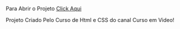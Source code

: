 Para Abrir o Projeto <a href="https://kevindevdbs.github.io/projeto-android/">Click Aqui</a>

Projeto Criado Pelo Curso de Html e CSS do  canal Curso em Video!
